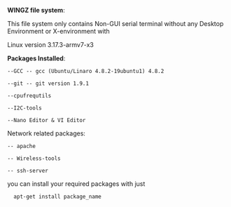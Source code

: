 **WINGZ file system**:

This file system only contains Non-GUI serial terminal without any Desktop Environment or X-environment with

Linux version 3.17.3-armv7-x3

**Packages Installed**:

    --GCC -- gcc (Ubuntu/Linaro 4.8.2-19ubuntu1) 4.8.2 

    --git -- git version 1.9.1
  
    --cpufrequtils

    --I2C-tools

    --Nano Editor & VI Editor



Network related packages:

    -- apache

    -- Wireless-tools

    -- ssh-server


you can install your required packages with just 

      apt-get install package_name
